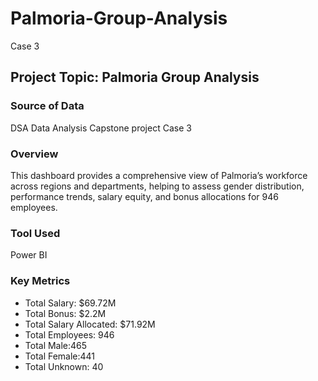 # Palmoria-Group-Analysis
Case 3
## Project Topic: Palmoria Group Analysis
### Source of Data
DSA Data Analysis Capstone project Case 3
### Overview
This dashboard provides a comprehensive view of Palmoria’s workforce across regions and departments, helping to assess gender distribution, performance trends, salary equity, and bonus allocations for 946 employees.
### Tool Used
Power BI
### Key Metrics
- Total Salary: $69.72M
- Total Bonus: $2.2M
- Total Salary Allocated: $71.92M
- Total Employees: 946
- Total Male:465
- Total Female:441
- Total Unknown: 40
### 
